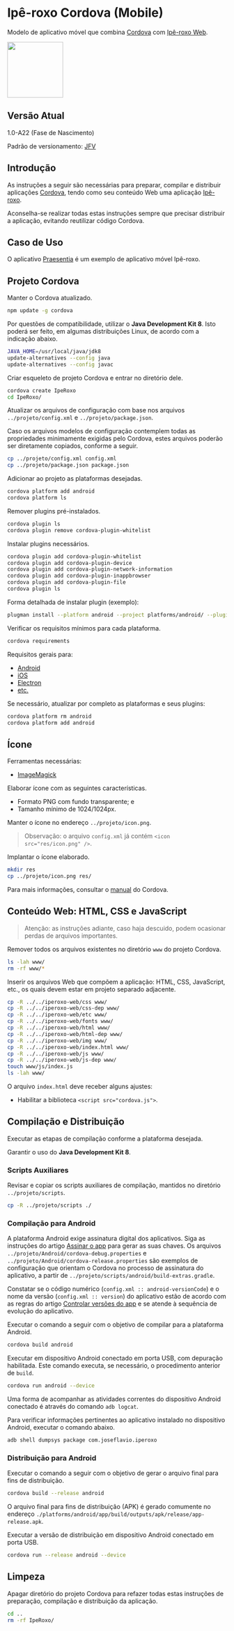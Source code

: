 # Ipê-roxo Cordova (Mobile)

Modelo de aplicativo móvel que combina [Cordova](https://cordova.apache.org/) com [Ipê-roxo Web](https://github.com/joseflaviojr/iperoxo/tree/master/iperoxo-web).

<img width="128px" src="../projeto/Marca/iperoxo0128.png">

## Versão Atual

1.0-A22 (Fase de Nascimento)

Padrão de versionamento: [JFV](http://joseflavio.com/jfv)

## Introdução

As instruções a seguir são necessárias para preparar, compilar e distribuir aplicações [Cordova](https://cordova.apache.org/), tendo como seu conteúdo Web uma aplicação [Ipê-roxo](https://github.com/joseflaviojr/iperoxo/tree/master/iperoxo-web).

Aconselha-se realizar todas estas instruções sempre que precisar distribuir a aplicação, evitando reutilizar código Cordova.

## Caso de Uso

O aplicativo [Praesentia](https://play.google.com/store/apps/details?id=br.edu.ifpa.praesentia) é um exemplo de aplicativo móvel Ipê-roxo.

## Projeto Cordova

Manter o Cordova atualizado.

```sh
npm update -g cordova
```

Por questões de compatibilidade, utilizar o **Java Development Kit 8**. Isto poderá ser feito, em algumas distribuições Linux, de acordo com a indicação abaixo.

```sh
JAVA_HOME=/usr/local/java/jdk8
update-alternatives --config java
update-alternatives --config javac
```

Criar esqueleto de projeto Cordova e entrar no diretório dele.

```sh
cordova create IpeRoxo
cd IpeRoxo/
```

Atualizar os arquivos de configuração com base nos arquivos `../projeto/config.xml` e `../projeto/package.json`.

Caso os arquivos modelos de configuração contemplem todas as propriedades minimamente exigidas pelo Cordova, estes arquivos poderão ser diretamente copiados, conforme a seguir.

```sh
cp ../projeto/config.xml config.xml
cp ../projeto/package.json package.json
```

Adicionar ao projeto as plataformas desejadas.

```sh
cordova platform add android
cordova platform ls
```

Remover plugins pré-instalados.

```sh
cordova plugin ls
cordova plugin remove cordova-plugin-whitelist
```

Instalar plugins necessários.

```sh
cordova plugin add cordova-plugin-whitelist
cordova plugin add cordova-plugin-device
cordova plugin add cordova-plugin-network-information
cordova plugin add cordova-plugin-inappbrowser
cordova plugin add cordova-plugin-file
cordova plugin ls
```

Forma detalhada de instalar plugin (exemplo):

```sh
plugman install --platform android --project platforms/android/ --plugin cordova-plugin-file
```

Verificar os requisitos mínimos para cada plataforma.

```sh
cordova requirements
```

Requisitos gerais para:

- [Android](https://cordova.apache.org/docs/en/latest/guide/platforms/android/index.html)
- [iOS](https://cordova.apache.org/docs/en/latest/guide/platforms/ios/index.html)
- [Electron](https://cordova.apache.org/docs/en/latest/guide/platforms/electron/index.html)
- [etc.](https://cordova.apache.org/docs/en/latest/guide/support/index.html)

Se necessário, atualizar por completo as plataformas e seus plugins:

```sh
cordova platform rm android
cordova platform add android
```

## Ícone

Ferramentas necessárias:

- [ImageMagick](https://imagemagick.org)

Elaborar ícone com as seguintes características.

- Formato PNG com fundo transparente; e
- Tamanho mínimo de 1024/1024px.

Manter o ícone no endereço `../projeto/icon.png`.

> Observação: o arquivo `config.xml` já contém `<icon src="res/icon.png" />`.

Implantar o ícone elaborado.

```sh
mkdir res
cp ../projeto/icon.png res/
```

Para mais informações, consultar o [manual](https://cordova.apache.org/docs/en/latest/config_ref/images.html) do Cordova.

## Conteúdo Web: HTML, CSS e JavaScript

> Atenção: as instruções adiante, caso haja descuido, podem ocasionar perdas de arquivos importantes.

Remover todos os arquivos existentes no diretório `www` do projeto Cordova.

```sh
ls -lah www/
rm -rf www/*
```

Inserir os arquivos Web que compõem a aplicação: HTML, CSS, JavaScript, etc., os quais devem estar em projeto separado adjacente.

```sh
cp -R ../../iperoxo-web/css www/
cp -R ../../iperoxo-web/css-dep www/
cp -R ../../iperoxo-web/etc www/
cp -R ../../iperoxo-web/fonts www/
cp -R ../../iperoxo-web/html www/
cp -R ../../iperoxo-web/html-dep www/
cp -R ../../iperoxo-web/img www/
cp -R ../../iperoxo-web/index.html www/
cp -R ../../iperoxo-web/js www/
cp -R ../../iperoxo-web/js-dep www/
touch www/js/index.js
ls -lah www/
```

O arquivo `index.html` deve receber alguns ajustes:

- Habilitar a biblioteca `<script src="cordova.js">`.

## Compilação e Distribuição

Executar as etapas de compilação conforme a plataforma desejada.

Garantir o uso do **Java Development Kit 8**.

### Scripts Auxiliares

Revisar e copiar os scripts auxiliares de compilação, mantidos no diretório `../projeto/scripts`.

```sh
cp -R ../projeto/scripts ./
```

### Compilação para Android

A plataforma Android exige assinatura digital dos aplicativos. Siga as instruções do artigo [Assinar o app](https://developer.android.com/studio/publish/app-signing?hl=pt-br) para gerar as suas chaves. Os arquivos `../projeto/Android/cordova-debug.properties` e `../projeto/Android/cordova-release.properties` são exemplos de configuração que orientam o Cordova no processo de assinatura do aplicativo, a partir de `../projeto/scripts/android/build-extras.gradle`.

Constatar se o código numérico (`config.xml :: android-versionCode`) e o nome da versão (`config.xml :: version`) do aplicativo estão de acordo com as regras do artigo [Controlar versões do app](https://developer.android.com/studio/publish/versioning) e se atende à sequência de evolução do aplicativo.

Executar o comando a seguir com o objetivo de compilar para a plataforma Android.

```sh
cordova build android
```

Executar em dispositivo Android conectado em porta USB, com depuração habilitada. Este comando executa, se necessário, o procedimento anterior de `build`.

```sh
cordova run android --device
```

Uma forma de acompanhar as atividades correntes do dispositivo Android conectado é através do comando `adb logcat`.

Para verificar informações pertinentes ao aplicativo instalado no dispositivo Android, executar o comando abaixo.

```sh
adb shell dumpsys package com.joseflavio.iperoxo
```

### Distribuição para Android

Executar o comando a seguir com o objetivo de gerar o arquivo final para fins de distribuição.

```sh
cordova build --release android
```

O arquivo final para fins de distribuição (APK) é gerado comumente no endereço `./platforms/android/app/build/outputs/apk/release/app-release.apk`.

Executar a versão de distribuição em dispositivo Android conectado em porta USB.

```sh
cordova run --release android --device
```

## Limpeza

Apagar diretório do projeto Cordova para refazer todas estas instruções de preparação, compilação e distribuição da aplicação.

```sh
cd ..
rm -rf IpeRoxo/
```
